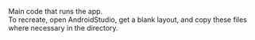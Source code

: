 Main code that runs the app.  
To recreate, open AndroidStudio, get a blank layout, and copy these files where necessary in the directory.
